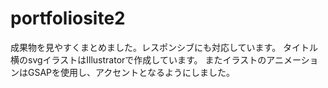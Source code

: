 # portfoliosite2

成果物を見やすくまとめました。レスポンシブにも対応しています。
タイトル横のsvgイラストはIllustratorで作成しています。
またイラストのアニメーションはGSAPを使用し、アクセントとなるようにしました。
